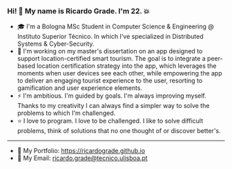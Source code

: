 ### Hi! :wave: My name is Ricardo Grade. I'm 22. :boom:

- :mortar_board: I'm a Bologna MSc Student in Computer Science & Engineering @ Instituto Superior Técnico. In which I've specialized in Distributed Systems & Cyber-Security.
- :pencil: I'm working on my master's dissertation on an app designed to support location-certified smart tourism. The goal is to integrate a peer-based location certification strategy into the app, which leverages the moments when user devices see each other, while empowering the app to deliver an engaging tourist experience to the user, resorting to gamification and user experience elements.
- :zap: I'm ambitious. I'm guided by goals. I'm always improving myself. Thanks to my creativity I can always find a simpler way to solve the problems to which I'm challenged.
- :star: I love to program. I love to be challenged. I like to solve difficult problems, think of solutions that no one thought of or discover better's.

---

- :rocket: My Portfolio: https://ricardograde.github.io
- :email: My Email: ricardo.grade@tecnico.ulisboa.pt
